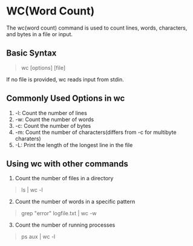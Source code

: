 # WC(Word Count)

The wc(word count) command is used to count lines, words, characters, and bytes in a file or input.

## Basic Syntax

> wc [options] [file]

If no file is provided, wc reads input from stdin.

## Commonly Used Options in wc

1. -l: Count the number of lines
2. -w: Count the number of words
3. -c: Count the number of bytes
4. -m: Count the number of characters(differs from -c for multibyte charaters)
5. -L: Print the length of the longest line in the file

## Using wc with other commands

1. Count the number of files in a directory

> ls | wc -l

2. Count the number of words in a specific pattern

> grep "error" logfile.txt | wc -w

3. Count the number of running processes

> ps aux | wc -l
